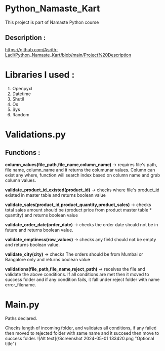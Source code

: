 # Python_Namaste_Kart
This project is part of Namaste Python course

## Description : 

https://github.com/Asrith-Ladi/Python_Namaste_Kart/blob/main/Project%20Description


# Libraries I used :

1. Openpyxl
2. Datetime
3. Shutil
4. Os
5. Sys
6. Random
# Validations.py

## Functions :

**column_values(file_path,file_name,column_name)** -> requires file's path, file name, column_name and it returns the columunar values. Column can exist any where, function will search index based on column name and grab column values.

**validate_product_id_existed(product_id)** -> checks where file's product_id existed in master table and returns boolean value

**validate_sales(product_id,product_quantity,product_sales)** ->  checks total sales amount should be (product price from product master table * quantity) and returns boolean value

**validate_order_date(order_date)** -> checks the order date should not be in future and returns boolean value.

**validate_emptiness(row_values)** -> checks any field should not be empty and returns boolean value.

**validate_city(city)** -> checks The orders should be from Mumbai or Bangalore only and returns boolean value

**validations(file_path,file_name,reject_path)** -> receives the file and validate the above conditions. If all conditions are met then it moved to success folder and if any condition fails, it fall under reject folder with name error_filename.



# Main.py

Paths declared.

Checks length of incoming folder, and validates all conditions, if any failed then moved to rejected folder with same name and it succeed then move to success folder.
![Alt text](/Screenshot 2024-05-01 133420.png "Optional title")


